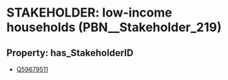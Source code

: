 # STAKEHOLDER: __low-income households__ (PBN__Stakeholder_219)

## Property: has_StakeholderID

* [Q59679511](Q59679511)

